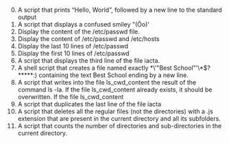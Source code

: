 0. A script that prints “Hello, World”, followed by a new line to the standard output
1. A script that displays a confused smiley "(Ôo)'
2. Display the content of the /etc/passwd file.
3. Display the content of /etc/passwd and /etc/hosts
4. Display the last 10 lines of /etc/passwd
5. Display the first 10 lines of /etc/passwd
6. A script that displays the third line of the file iacta.
7. A shell script that creates a file named exactly \*\\'"Best School"\'\\*$\?\*\*\*\*\*:) containing the text Best School ending by a new line.
8. A script that writes into the file ls_cwd_content the result of the command ls -la. If the file ls_cwd_content already exists, it should be overwritten. If the file ls_cwd_content
9. A script that duplicates the last line of the file iacta
10. A script that deletes all the regular files (not the directories) with a .js extension that are present in the current directory and all its subfolders.
11. A script that counts the number of directories and sub-directories in the current directory.
